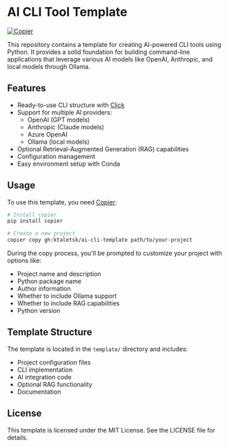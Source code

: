 # AI CLI Tool Template

[![Copier](https://img.shields.io/endpoint?url=https://raw.githubusercontent.com/copier-org/copier/master/img/badge/badge-grayscale-inverted-border-orange.json)](https://github.com/copier-org/copier)

This repository contains a template for creating AI-powered CLI tools using Python. It provides a solid foundation for building command-line applications that leverage various AI models like OpenAI, Anthropic, and local models through Ollama.

## Features

- Ready-to-use CLI structure with [Click](https://click.palletsprojects.com/)
- Support for multiple AI providers:
  - OpenAI (GPT models)
  - Anthropic (Claude models)
  - Azure OpenAI
  - Ollama (local models)
- Optional Retrieval-Augmented Generation (RAG) capabilities
- Configuration management
- Easy environment setup with Conda

## Usage

To use this template, you need [Copier](https://copier.readthedocs.io/en/stable/):

```bash
# Install copier
pip install copier

# Create a new project
copier copy gh:ktaletsk/ai-cli-template path/to/your-project
```

During the copy process, you'll be prompted to customize your project with options like:

- Project name and description
- Python package name
- Author information
- Whether to include Ollama support
- Whether to include RAG capabilities
- Python version

## Template Structure

The template is located in the `template/` directory and includes:

- Project configuration files
- CLI implementation
- AI integration code
- Optional RAG functionality
- Documentation

## License

This template is licensed under the MIT License. See the LICENSE file for details. 